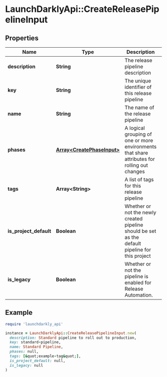 # LaunchDarklyApi::CreateReleasePipelineInput

## Properties

| Name | Type | Description | Notes |
| ---- | ---- | ----------- | ----- |
| **description** | **String** | The release pipeline description | [optional] |
| **key** | **String** | The unique identifier of this release pipeline |  |
| **name** | **String** | The name of the release pipeline |  |
| **phases** | [**Array&lt;CreatePhaseInput&gt;**](CreatePhaseInput.md) | A logical grouping of one or more environments that share attributes for rolling out changes |  |
| **tags** | **Array&lt;String&gt;** | A list of tags for this release pipeline | [optional] |
| **is_project_default** | **Boolean** | Whether or not the newly created pipeline should be set as the default pipeline for this project | [optional] |
| **is_legacy** | **Boolean** | Whether or not the pipeline is enabled for Release Automation. | [optional] |

## Example

```ruby
require 'launchdarkly_api'

instance = LaunchDarklyApi::CreateReleasePipelineInput.new(
  description: Standard pipeline to roll out to production,
  key: standard-pipeline,
  name: Standard Pipeline,
  phases: null,
  tags: [&quot;example-tag&quot;],
  is_project_default: null,
  is_legacy: null
)
```

